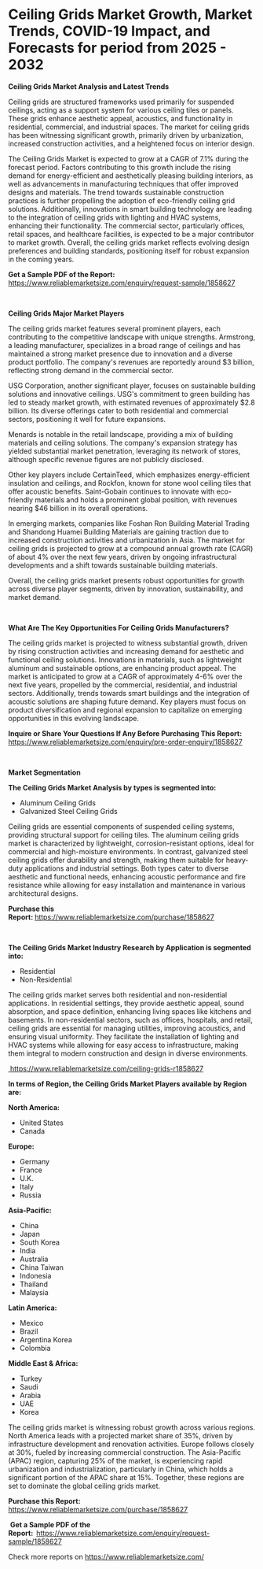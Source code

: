 <p><h1>Ceiling Grids Market Growth, Market Trends, COVID-19 Impact, and Forecasts for period from 2025 - 2032</h1></p><p><strong>Ceiling Grids Market Analysis and Latest Trends</strong></p>
<p><p>Ceiling grids are structured frameworks used primarily for suspended ceilings, acting as a support system for various ceiling tiles or panels. These grids enhance aesthetic appeal, acoustics, and functionality in residential, commercial, and industrial spaces. The market for ceiling grids has been witnessing significant growth, primarily driven by urbanization, increased construction activities, and a heightened focus on interior design.</p><p>The Ceiling Grids Market is expected to grow at a CAGR of 7.1% during the forecast period. Factors contributing to this growth include the rising demand for energy-efficient and aesthetically pleasing building interiors, as well as advancements in manufacturing techniques that offer improved designs and materials. The trend towards sustainable construction practices is further propelling the adoption of eco-friendly ceiling grid solutions. Additionally, innovations in smart building technology are leading to the integration of ceiling grids with lighting and HVAC systems, enhancing their functionality. The commercial sector, particularly offices, retail spaces, and healthcare facilities, is expected to be a major contributor to market growth. Overall, the ceiling grids market reflects evolving design preferences and building standards, positioning itself for robust expansion in the coming years.</p></p>
<p><strong>Get a Sample PDF of the Report:&nbsp;</strong> <a href="https://www.reliablemarketsize.com/enquiry/request-sample/1858627?utm_campaign=1998&utm_medium=2&utm_source=Github&utm_content=ia&utm_term=30012025&utm_id=ceiling-grids">https://www.reliablemarketsize.com/enquiry/request-sample/1858627</a></p>
<p>&nbsp;</p>
<p><strong>Ceiling Grids Major Market Players</strong></p>
<p><p>The ceiling grids market features several prominent players, each contributing to the competitive landscape with unique strengths. Armstrong, a leading manufacturer, specializes in a broad range of ceilings and has maintained a strong market presence due to innovation and a diverse product portfolio. The company's revenues are reportedly around $3 billion, reflecting strong demand in the commercial sector.</p><p>USG Corporation, another significant player, focuses on sustainable building solutions and innovative ceilings. USG's commitment to green building has led to steady market growth, with estimated revenues of approximately $2.8 billion. Its diverse offerings cater to both residential and commercial sectors, positioning it well for future expansions.</p><p>Menards is notable in the retail landscape, providing a mix of building materials and ceiling solutions. The company's expansion strategy has yielded substantial market penetration, leveraging its network of stores, although specific revenue figures are not publicly disclosed.</p><p>Other key players include CertainTeed, which emphasizes energy-efficient insulation and ceilings, and Rockfon, known for stone wool ceiling tiles that offer acoustic benefits. Saint-Gobain continues to innovate with eco-friendly materials and holds a prominent global position, with revenues nearing $46 billion in its overall operations.</p><p>In emerging markets, companies like Foshan Ron Building Material Trading and Shandong Huamei Building Materials are gaining traction due to increased construction activities and urbanization in Asia. The market for ceiling grids is projected to grow at a compound annual growth rate (CAGR) of about 4% over the next few years, driven by ongoing infrastructural developments and a shift towards sustainable building materials.</p><p>Overall, the ceiling grids market presents robust opportunities for growth across diverse player segments, driven by innovation, sustainability, and market demand.</p></p>
<p>&nbsp;</p>
<p><strong>What Are The Key Opportunities For Ceiling Grids Manufacturers?</strong></p>
<p><p>The ceiling grids market is projected to witness substantial growth, driven by rising construction activities and increasing demand for aesthetic and functional ceiling solutions. Innovations in materials, such as lightweight aluminum and sustainable options, are enhancing product appeal. The market is anticipated to grow at a CAGR of approximately 4-6% over the next five years, propelled by the commercial, residential, and industrial sectors. Additionally, trends towards smart buildings and the integration of acoustic solutions are shaping future demand. Key players must focus on product diversification and regional expansion to capitalize on emerging opportunities in this evolving landscape.</p></p>
<p><strong>Inquire or Share Your Questions If Any Before Purchasing This Report:</strong> <a href="https://www.reliablemarketsize.com/enquiry/pre-order-enquiry/1858627?utm_campaign=1998&utm_medium=2&utm_source=Github&utm_content=ia&utm_term=30012025&utm_id=ceiling-grids">https://www.reliablemarketsize.com/enquiry/pre-order-enquiry/1858627</a></p>
<p>&nbsp;</p>
<p><strong>Market Segmentation</strong></p>
<p><strong>The Ceiling Grids Market Analysis by types is segmented into:</strong></p>
<p><ul><li>Aluminum Ceiling Grids</li><li>Galvanized Steel Ceiling Grids</li></ul></p>
<p><p>Ceiling grids are essential components of suspended ceiling systems, providing structural support for ceiling tiles. The aluminum ceiling grids market is characterized by lightweight, corrosion-resistant options, ideal for commercial and high-moisture environments. In contrast, galvanized steel ceiling grids offer durability and strength, making them suitable for heavy-duty applications and industrial settings. Both types cater to diverse aesthetic and functional needs, enhancing acoustic performance and fire resistance while allowing for easy installation and maintenance in various architectural designs.</p></p>
<p><strong>Purchase this Report:&nbsp;</strong><a href="https://www.reliablemarketsize.com/purchase/1858627?utm_campaign=1998&utm_medium=2&utm_source=Github&utm_content=ia&utm_term=30012025&utm_id=ceiling-grids">https://www.reliablemarketsize.com/purchase/1858627</a></p>
<p>&nbsp;</p>
<p><strong>The Ceiling Grids Market Industry Research by Application is segmented into:</strong></p>
<p><ul><li>Residential</li><li>Non-Residential</li></ul></p>
<p><p>The ceiling grids market serves both residential and non-residential applications. In residential settings, they provide aesthetic appeal, sound absorption, and space definition, enhancing living spaces like kitchens and basements. In non-residential sectors, such as offices, hospitals, and retail, ceiling grids are essential for managing utilities, improving acoustics, and ensuring visual uniformity. They facilitate the installation of lighting and HVAC systems while allowing for easy access to infrastructure, making them integral to modern construction and design in diverse environments.</p></p>
<p><a href="https://www.reliablemarketsize.com/ceiling-grids-r1858627?utm_campaign=1998&utm_medium=2&utm_source=Github&utm_content=ia&utm_term=30012025&utm_id=ceiling-grids">&nbsp;https://www.reliablemarketsize.com/ceiling-grids-r1858627</a></p>
<p><strong>In terms of Region, the Ceiling Grids Market Players available by Region are:</strong></p>
<p>
    <p> <strong> North America: </strong>
        <ul>
            <li>United States</li>
            <li>Canada</li>
        </ul>
        </p> 
    <p> <strong> Europe: </strong>
        <ul>
            <li>Germany</li>
            <li>France</li>
            <li>U.K.</li>
            <li>Italy</li>
            <li>Russia</li>
        </ul>
        </p> 
    <p> <strong> Asia-Pacific: </strong>
        <ul>
            <li>China</li>
            <li>Japan</li>
            <li>South Korea</li>
            <li>India</li>
            <li>Australia</li>
            <li>China Taiwan</li>
            <li>Indonesia</li>
            <li>Thailand</li>
            <li>Malaysia</li>
        </ul>
        </p> 
    <p> <strong> Latin America: </strong>
        <ul>
            <li>Mexico</li>
            <li>Brazil</li>
            <li>Argentina Korea</li>
            <li>Colombia</li>
        </ul>
        </p> 
    <p> <strong> Middle East & Africa: </strong>
        <ul>
            <li>Turkey</li>
            <li>Saudi</li>
            <li>Arabia</li>
            <li>UAE</li>
            <li>Korea</li>
        </ul>
    </p>
    </p>
<p><p>The ceiling grids market is witnessing robust growth across various regions. North America leads with a projected market share of 35%, driven by infrastructure development and renovation activities. Europe follows closely at 30%, fueled by increasing commercial construction. The Asia-Pacific (APAC) region, capturing 25% of the market, is experiencing rapid urbanization and industrialization, particularly in China, which holds a significant portion of the APAC share at 15%. Together, these regions are set to dominate the global ceiling grids market.</p></p>
<p><strong>Purchase this Report: </strong><a href="https://www.reliablemarketsize.com/purchase/1858627?utm_campaign=1998&utm_medium=2&utm_source=Github&utm_content=ia&utm_term=30012025&utm_id=ceiling-grids">https://www.reliablemarketsize.com/purchase/1858627</a></p>
<p>&nbsp;<strong>Get a Sample PDF of the Report:&nbsp;&nbsp;</strong><a href="https://www.reliablemarketsize.com/enquiry/request-sample/1858627?utm_campaign=1998&utm_medium=2&utm_source=Github&utm_content=ia&utm_term=30012025&utm_id=ceiling-grids">https://www.reliablemarketsize.com/enquiry/request-sample/1858627</a></p>
<p><strong></strong></p>
<p>Check more reports on <a href="https://www.reliablemarketsize.com/?utm_campaign=1998&utm_medium=2&utm_source=Github&utm_content=ia&utm_term=30012025&utm_id=ceiling-grids">https://www.reliablemarketsize.com/</a></p>